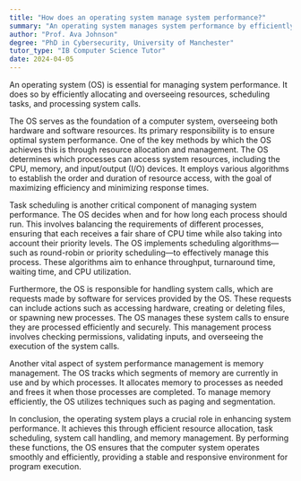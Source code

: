 ```yaml
---
title: "How does an operating system manage system performance?"
summary: "An operating system manages system performance by efficiently allocating and managing resources, scheduling tasks, and handling system calls."
author: "Prof. Ava Johnson"
degree: "PhD in Cybersecurity, University of Manchester"
tutor_type: "IB Computer Science Tutor"
date: 2024-04-05
---
```


An operating system (OS) is essential for managing system performance. It does so by efficiently allocating and overseeing resources, scheduling tasks, and processing system calls.

The OS serves as the foundation of a computer system, overseeing both hardware and software resources. Its primary responsibility is to ensure optimal system performance. One of the key methods by which the OS achieves this is through resource allocation and management. The OS determines which processes can access system resources, including the CPU, memory, and input/output (I/O) devices. It employs various algorithms to establish the order and duration of resource access, with the goal of maximizing efficiency and minimizing response times.

Task scheduling is another critical component of managing system performance. The OS decides when and for how long each process should run. This involves balancing the requirements of different processes, ensuring that each receives a fair share of CPU time while also taking into account their priority levels. The OS implements scheduling algorithms—such as round-robin or priority scheduling—to effectively manage this process. These algorithms aim to enhance throughput, turnaround time, waiting time, and CPU utilization.

Furthermore, the OS is responsible for handling system calls, which are requests made by software for services provided by the OS. These requests can include actions such as accessing hardware, creating or deleting files, or spawning new processes. The OS manages these system calls to ensure they are processed efficiently and securely. This management process involves checking permissions, validating inputs, and overseeing the execution of the system calls.

Another vital aspect of system performance management is memory management. The OS tracks which segments of memory are currently in use and by which processes. It allocates memory to processes as needed and frees it when those processes are completed. To manage memory efficiently, the OS utilizes techniques such as paging and segmentation.

In conclusion, the operating system plays a crucial role in enhancing system performance. It achieves this through efficient resource allocation, task scheduling, system call handling, and memory management. By performing these functions, the OS ensures that the computer system operates smoothly and efficiently, providing a stable and responsive environment for program execution.
    